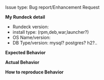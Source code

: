 Issue type: Bug report/Enhancement Request

<!-- 
*NOTE: For enhancements*: Please search the existing Issues and look at the [Trello board](https://trello.com/b/sn3g9nOr/rundeck-development) for your idea before posting.
-->

<!-- Please fill in the blanks below.  -->

**My Rundeck detail**

* Rundeck version: 
* install type: (rpm,deb,war,launcher?)
* OS Name/version: 
* DB Type/version: mysql? postgres? h2?..

**Expected Behavior**



**Actual Behavior**



**How to reproduce Behavior**
